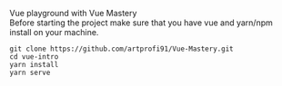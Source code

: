 Vue playground with Vue Mastery<br />
Before starting the project make sure that you have vue and yarn/npm install on your machine.

```
git clone https://github.com/artprofi91/Vue-Mastery.git
cd vue-intro
yarn install
yarn serve
```
